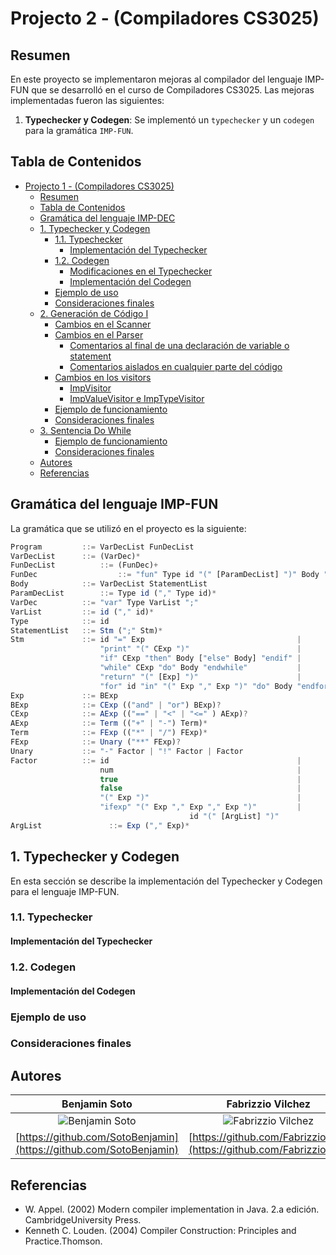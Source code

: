 # Projecto 2 - (Compiladores CS3025)

## Resumen
En este proyecto se implementaron mejoras al compilador del lenguaje IMP-FUN que se desarrolló en el curso de Compiladores CS3025. Las mejoras implementadas fueron las siguientes:

1. **Typechecker y Codegen**: Se implementó un `typechecker` y un `codegen` para la gramática `IMP-FUN`.



## Tabla de Contenidos

- [Projecto 1 - (Compiladores CS3025)](#projecto-1---compiladores-cs3025)
  - [Resumen](#resumen)
  - [Tabla de Contenidos](#tabla-de-contenidos)
  - [Gramática del lenguaje IMP-DEC](#gramática-del-lenguaje-imp-dec)
  - [1. Typechecker y Codegen](#1-typechecker-y-codegen)
    - [1.1. Typechecker](#11-typechecker)
		- [Implementación del Typechecker](#implementación-del-typechecker)
    - [1.2. Codegen](#12-codegen)
		- [Modificaciones en el Typechecker](#modificaciones-en-el-typechecker)
		- [Implementación del Codegen](#implementación-del-codegen)
    - [Ejemplo de uso](#ejemplo-de-uso)
	- [Consideraciones finales](#consideraciones-finales)
  - [2. Generación de Código I](#2-generación-de-código-i)
    - [Cambios en el Scanner](#cambios-en-el-scanner)
    - [Cambios en el Parser](#cambios-en-el-parser)
      - [Comentarios al final de una declaración de variable o statement](#comentarios-al-final-de-una-declaración-de-variable-o-statement)
      - [Comentarios aislados en cualquier parte del código](#comentarios-aislados-en-cualquier-parte-del-código)
    - [Cambios en los visitors](#cambios-en-los-visitors)
      - [ImpVisitor](#impvisitor)
      - [ImpValueVisitor e ImpTypeVisitor](#impvaluevisitor-e-imptypevisitor)
    - [Ejemplo de funcionamiento](#ejemplo-de-funcionamiento)
    - [Consideraciones finales](#consideraciones-finales)
  - [3. Sentencia Do While](#3-sentencia-do-while)
    - [Ejemplo de funcionamiento](#ejemplo-de-funcionamiento-1)
    - [Consideraciones finales](#consideraciones-finales-1)
  - [Autores](#autores)
  - [Referencias](#referencias)

## Gramática del lenguaje IMP-FUN
La gramática que se utilizó en el proyecto es la siguiente:

```js
Program         ::= VarDecList FunDecList
VarDecList      ::= (VarDec)* 
FunDecList			::= (FunDec)+
FunDec 					::= "fun" Type id "(" [ParamDecList] ")" Body "endfun"
Body            ::= VarDecList StatementList  
ParamDecList 		::= Type id ("," Type id)*
VarDec          ::= "var" Type VarList ";"
VarList         ::= id ("," id)*
Type            ::= id
StatementList   ::= Stm (";" Stm)*
Stm             ::= id "=" Exp                                  |
                    "print" "(" CExp ")"                        |
                    "if" CExp "then" Body ["else" Body] "endif" |
                    "while" CExp "do" Body "endwhile"           |
                    "return" "(" [Exp] ")"                      |
                    "for" id "in" "(" Exp "," Exp ")" "do" Body "endfor" |
Exp             ::= BExp
BExp            ::= CExp (("and" | "or") BExp)?
CExp            ::= AExp (("==" | "<" | "<=" ) AExp)?
AExp            ::= Term (("+" | "-") Term)*
Term            ::= FExp (("*" | "/") FExp)*
FExp            ::= Unary ("**" FExp)?
Unary           ::= "-" Factor | "!" Factor | Factor
Factor          ::= id                                       	| 
                    num                                      	| 
                    true                                     	|
                    false                                    	|
                    "(" Exp ")"                              	| 
                    "ifexp" "(" Exp "," Exp "," Exp ")"      	|
										id "(" [ArgList] ")"
ArgList				  ::= Exp ("," Exp)*
```

## 1. Typechecker y Codegen

En esta sección se describe la implementación del Typechecker y Codegen para el lenguaje IMP-FUN.

### 1.1. Typechecker

#### Implementación del Typechecker

### 1.2. Codegen

#### Implementación del Codegen

### Ejemplo de uso

### Consideraciones finales


## Autores

| **Benjamin Soto** | **Fabrizzio Vilchez** | **Jeffrey Monja** |
|:------------:|:------------:|:------------:|
| ![Benjamin Soto](https://avatars.githubusercontent.com/u/104233590?v=4) | ![Fabrizzio Vilchez](https://avatars.githubusercontent.com/u/115495332?v=4) | ![Jeffrey Monja](https://avatars.githubusercontent.com/u/104637993?v=4) |
| [https://github.com/SotoBenjamin](https://github.com/SotoBenjamin) | [https://github.com/Fabrizzio20k](https://github.com/Fabrizzio20k) | [https://github.com/jeffreymonjacastro](https://github.com/jeffreymonjacastro) |


## Referencias 

- W. Appel. (2002) Modern compiler implementation in Java. 2.a edición. CambridgeUniversity Press.
- Kenneth C. Louden. (2004) Compiler Construction: Principles and Practice.Thomson.
